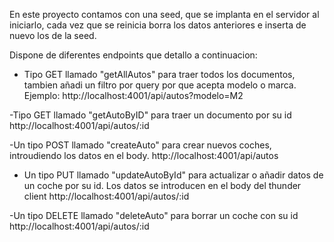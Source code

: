 En este proyecto contamos con una seed, que se implanta en el servidor al iniciarlo, cada vez que se reinicia borra los datos anteriores e inserta de nuevo los de la seed.

Dispone de diferentes endpoints que detallo a continuacion:

- Tipo GET llamado "getAllAutos" para traer todos los documentos, tambien añadi un filtro por query por que acepta modelo o marca.
Ejemplo:
http://localhost:4001/api/autos?modelo=M2

-Tipo GET llamado "getAutoByID" para traer un documento por su id 
http://localhost:4001/api/autos/:id

-Un tipo POST llamado "createAuto" para crear nuevos coches, introudiendo los datos en el body.
http://localhost:4001/api/autos

- Un tipo PUT llamado "updateAutoById" para actualizar o añadir datos de un coche por su id. Los datos se introducen en el body del thunder client
http://localhost:4001/api/autos/:id

-Un tipo DELETE llamado "deleteAuto" para borrar un coche con su id 
http://localhost:4001/api/autos/:id
